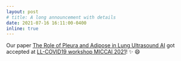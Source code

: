 ```yaml
---
layout: post
# title: A long announcement with details
date: 2021-07-16 16:11:00-0400
inline: true
---
```


 
Our paper <a target="_blank" href="">The Role of Pleura and Adipose in Lung Ultrasound AI</a> got accepted at <a target="_blank" href="https://www.research.ibm.com/haifa/Workshops/LL-COVID/">
              LL-COVID19 workshop MICCAI 2021</a>! :sparkles: :smile:
